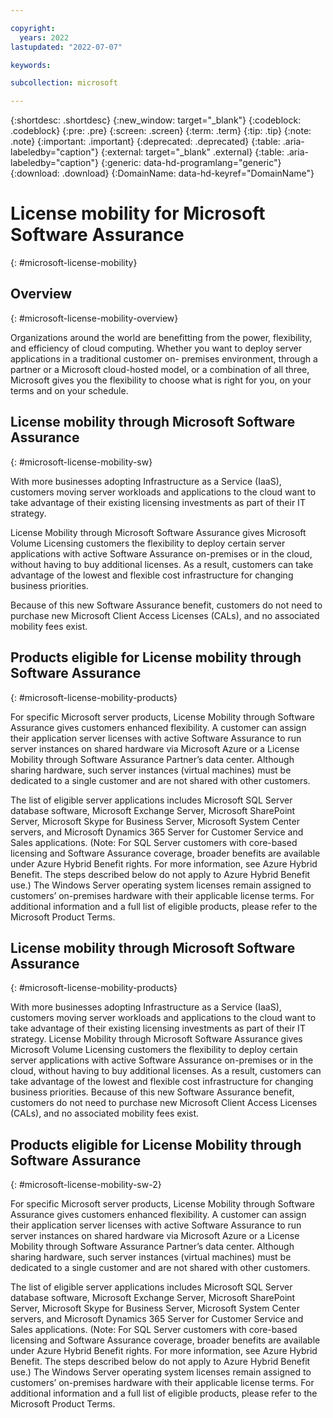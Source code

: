 ```yaml
---

copyright:
  years: 2022
lastupdated: "2022-07-07"

keywords:

subcollection: microsoft

---
```


{:shortdesc: .shortdesc}
{:new_window: target="_blank"}
{:codeblock: .codeblock}
{:pre: .pre}
{:screen: .screen}
{:term: .term}
{:tip: .tip}
{:note: .note}
{:important: .important}
{:deprecated: .deprecated}
{:table: .aria-labeledby="caption"}
{:external: target="_blank" .external}
{:table: .aria-labeledby="caption"}
{:generic: data-hd-programlang="generic"}
{:download: .download}
{:DomainName: data-hd-keyref="DomainName"}

# License mobility for Microsoft Software Assurance
{: #microsoft-license-mobility}

## Overview 
{: #microsoft-license-mobility-overview}

Organizations around the world are benefitting from the power, flexibility, and efficiency of cloud computing. Whether you want to deploy server applications in a traditional customer on- premises environment, through a partner or a Microsoft cloud-hosted model, or a combination of all three, Microsoft gives you the flexibility to choose what is right for you, on your terms and on your schedule.

## License mobility through Microsoft Software Assurance
{: #microsoft-license-mobility-sw}

With more businesses adopting Infrastructure as a Service (IaaS), customers moving server workloads and applications to the cloud want to take advantage of their existing licensing investments as part of their IT strategy.

License Mobility through Microsoft Software Assurance gives Microsoft Volume Licensing customers the flexibility to deploy certain server applications with active Software Assurance on-premises or in the cloud, without having to buy additional licenses. As a result, customers can take advantage of the lowest and flexible cost infrastructure for changing business priorities.

Because of this new Software Assurance benefit, customers do not need to purchase new Microsoft Client Access Licenses (CALs), and no associated mobility fees exist.

## Products eligible for License mobility through Software Assurance
{: #microsoft-license-mobility-products}

For specific Microsoft server products, License Mobility through Software Assurance gives customers enhanced flexibility. A customer can assign their application server licenses with active Software Assurance to run server instances on shared hardware via Microsoft Azure or a License Mobility through Software Assurance Partner’s data center. Although sharing hardware, such server instances (virtual machines) must be dedicated to a single customer and are not shared with other customers.

The list of eligible server applications includes Microsoft SQL Server database software, Microsoft Exchange Server, Microsoft SharePoint Server, Microsoft Skype for Business Server, Microsoft System Center servers, and Microsoft Dynamics 365 Server for Customer Service and Sales applications. (Note: For SQL Server customers with core-based licensing and Software Assurance coverage, broader benefits are available under Azure Hybrid Benefit rights. For more information, see Azure Hybrid Benefit. The steps described below do not apply to Azure Hybrid Benefit use.) The Windows Server operating system licenses remain assigned to customers’ on-premises hardware with their applicable license terms. For additional information and a full list of eligible products, please refer to the Microsoft Product Terms.

## License mobility through Microsoft Software Assurance
{: #microsoft-license-mobility-products}

With more businesses adopting Infrastructure as a Service (IaaS), customers moving server workloads and applications to the cloud want to take advantage of their existing licensing investments as part of their IT strategy. 
License Mobility through Microsoft Software Assurance gives Microsoft Volume Licensing customers the flexibility to deploy certain server applications with active Software Assurance on-premises or in the cloud, without having to buy additional licenses. As a result, customers can take advantage of the lowest and flexible cost infrastructure for changing business priorities. 
Because of this new Software Assurance benefit, customers do not need to purchase new Microsoft Client Access Licenses (CALs), and no associated mobility fees exist. 

## Products eligible for License Mobility through Software Assurance
{: #microsoft-license-mobility-sw-2}

For specific Microsoft server products, License Mobility through Software Assurance gives customers enhanced flexibility. A customer can assign their application server licenses with active Software Assurance to run server instances on shared hardware via Microsoft Azure or a License Mobility through Software Assurance Partner’s data center. Although sharing hardware, such server instances (virtual machines) must be dedicated to a single customer and are not shared with other customers.

The list of eligible server applications includes Microsoft SQL Server database software, Microsoft Exchange Server, Microsoft SharePoint Server, Microsoft Skype for Business Server, Microsoft System Center servers, and Microsoft Dynamics 365 Server for Customer Service and Sales applications. (Note: For SQL Server customers with core-based licensing and Software Assurance coverage, broader benefits are available under Azure Hybrid Benefit rights. For more information, see Azure Hybrid Benefit. The steps described below do not apply to Azure Hybrid Benefit use.) The Windows Server operating system licenses remain assigned to customers’ on-premises hardware with their applicable license terms. For additional information and a full list of eligible products, please refer to the Microsoft Product Terms.


